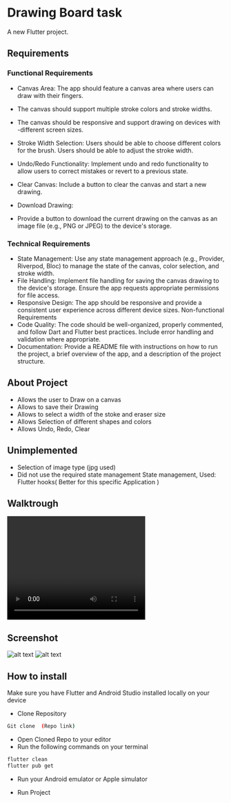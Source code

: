 # Drawing Board task

A new Flutter project.

## Requirements

### Functional Requirements

- Canvas Area:
  The app should feature a canvas area where users can draw with their fingers.

- The canvas should support multiple stroke colors and stroke widths.
- The canvas should be responsive and support drawing on devices with -different screen sizes.
- Stroke Width Selection:
  Users should be able to choose different colors for the brush.
  Users should be able to adjust the stroke width.
- Undo/Redo Functionality:
  Implement undo and redo functionality to allow users to correct mistakes or revert to a previous state.
- Clear Canvas:
  Include a button to clear the canvas and start a new drawing.
- Download Drawing:
- Provide a button to download the current drawing on the canvas as an image file (e.g., PNG or JPEG) to the device's storage.

### Technical Requirements

- State Management:
  Use any state management approach (e.g., Provider, Riverpod, Bloc) to manage the state of the canvas, color selection, and stroke width.
- File Handling:
  Implement file handling for saving the canvas drawing to the device's storage. Ensure the app requests appropriate permissions for file access.
- Responsive Design:
  The app should be responsive and provide a consistent user experience across different device sizes.
  Non-functional Requirements
- Code Quality:
  The code should be well-organized, properly commented, and follow Dart and Flutter best practices.
  Include error handling and validation where appropriate.
- Documentation:
  Provide a README file with instructions on how to run the project, a brief overview of the app, and a description of the project structure.

## About Project

- Allows the user to Draw on a canvas
- Allows to save their Drawing
- Allows to select a width of the stoke and eraser size
- Allows Selection of different shapes and colors
- Allows Undo, Redo, Clear

## Unimplemented

- Selection of image type (jpg used)
- Did not use the required state management State management, Used: Flutter hooks( Better for this specific Application )

## Walktrough 
  <video width="320" height="240" controls>
    <source src="https://drive.google.com/file/d/1kS3VOvgPmX9-5P34IdOD3GFWUNVEM5eY/view?usp=sharing" type="video/mp4">
  </video>

## Screenshot

![alt text](screenshots/Screenshot_1709575671.png)
![alt text](screenshots/Screenshot_1709575640.png)

## How to install

Make sure you have Flutter and Android Studio installed locally on your device

- Clone Repository

```bash
Git clone  (Repo link)
```

- Open Cloned Repo to your editor
- Run the following commands on your terminal

```bash
flutter clean
flutter pub get
```

- Run your Android emulator or Apple simulator

- Run Project
